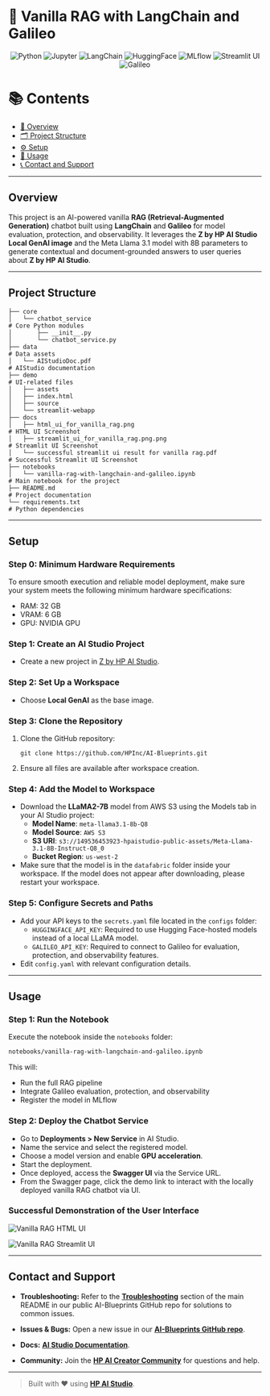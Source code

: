 # 🤖 Vanilla RAG with LangChain and Galileo

<div align="center">

![Python](https://img.shields.io/badge/Python-3.11+-blue.svg?logo=python)
![Jupyter](https://img.shields.io/badge/Jupyter-supported-orange.svg?logo=jupyter)
![LangChain](https://img.shields.io/badge/LangChain-used-lightgreen.svg?logo=langchain)
![HuggingFace](https://img.shields.io/badge/Hugging--Face-model-yellow.svg?logo=huggingface)
![MLflow](https://img.shields.io/badge/MLflow-enabled-blue.svg?logo=mlflow)
![Streamlit UI](https://img.shields.io/badge/User%20Interface-Streamlit-ff4b4b.svg?logo=streamlit)
![Galileo](https://img.shields.io/badge/Galileo-integrated-purple.svg)

</div>

# 📚 Contents

- [🧠 Overview](#overview)
- [🗂 Project Structure](#project-structure)
- [⚙️ Setup](#setup)
- [🚀 Usage](#usage)
- [📞 Contact and Support](#contact-and-support)

---

## Overview

This project is an AI-powered vanilla **RAG (Retrieval-Augmented Generation)** chatbot built using **LangChain** and **Galileo** for model evaluation, protection, and observability. It leverages the **Z by HP AI Studio Local GenAI image** and the Meta Llama 3.1 model with 8B parameters to generate contextual and document-grounded answers to user queries about **Z by HP AI Studio**.

---

## Project Structure

```
├── core
│   └── chatbot_service                                                 # Core Python modules
│       ├── __init__.py
│       └── chatbot_service.py
├── data                                                                # Data assets
│   └── AIStudioDoc.pdf                                                 # AIStudio documentation
├── demo                                                                # UI-related files
│   ├── assets
│   ├── index.html
│   ├── source
│   └── streamlit-webapp
├── docs
│   ├── html_ui_for_vanilla_rag.png                                     # HTML UI Screenshot
│   ├── streamlit_ui_for_vanilla_rag.png.png                            # Streamlit UI Screenshot
│   └── successful streamlit ui result for vanilla rag.pdf              # Successful Streamlit UI Screenshot
├── notebooks
│   └── vanilla-rag-with-langchain-and-galileo.ipynb                    # Main notebook for the project
├── README.md                                                           # Project documentation
└── requirements.txt                                                    # Python dependencies
```

---

## Setup

### Step 0: Minimum Hardware Requirements

To ensure smooth execution and reliable model deployment, make sure your system meets the following minimum hardware specifications:

- RAM: 32 GB
- VRAM: 6 GB
- GPU: NVIDIA GPU

### Step 1: Create an AI Studio Project

- Create a new project in [Z by HP AI Studio](https://zdocs.datascience.hp.com/docs/aistudio/overview).

### Step 2: Set Up a Workspace

- Choose **Local GenAI** as the base image.

### Step 3: Clone the Repository

1. Clone the GitHub repository:

   ```
   git clone https://github.com/HPInc/AI-Blueprints.git
   ```

2. Ensure all files are available after workspace creation.

### Step 4: Add the Model to Workspace

- Download the **LLaMA2-7B** model from AWS S3 using the Models tab in your AI Studio project:
  - **Model Name**: `meta-llama3.1-8b-Q8`
  - **Model Source**: `AWS S3`
  - **S3 URI**: `s3://149536453923-hpaistudio-public-assets/Meta-Llama-3.1-8B-Instruct-Q8_0`
  - **Bucket Region**: `us-west-2`
- Make sure that the model is in the `datafabric` folder inside your workspace. If the model does not appear after downloading, please restart your workspace.

### Step 5: Configure Secrets and Paths

- Add your API keys to the `secrets.yaml` file located in the `configs` folder:
  - `HUGGINGFACE_API_KEY`: Required to use Hugging Face-hosted models instead of a local LLaMA model.
  - `GALILEO_API_KEY`: Required to connect to Galileo for evaluation, protection, and observability features.
- Edit `config.yaml` with relevant configuration details.

---

## Usage

### Step 1: Run the Notebook

Execute the notebook inside the `notebooks` folder:

```bash
notebooks/vanilla-rag-with-langchain-and-galileo.ipynb
```

This will:

- Run the full RAG pipeline
- Integrate Galileo evaluation, protection, and observability
- Register the model in MLflow

### Step 2: Deploy the Chatbot Service

- Go to **Deployments > New Service** in AI Studio.
- Name the service and select the registered model.
- Choose a model version and enable **GPU acceleration**.
- Start the deployment.
- Once deployed, access the **Swagger UI** via the Service URL.
- From the Swagger page, click the demo link to interact with the locally deployed vanilla RAG chatbot via UI.

### Successful Demonstration of the User Interface

![Vanilla RAG HTML UI](docs/html_ui_for_vanilla_rag.png)

![Vanilla RAG Streamlit UI](docs/streamlit_ui_for_vanilla_rag.png.png)

---

## Contact and Support

- **Troubleshooting:** Refer to the [**Troubleshooting**](https://github.com/HPInc/AI-Blueprints/tree/main?tab=readme-ov-file#troubleshooting) section of the main README in our public AI-Blueprints GitHub repo for solutions to common issues.

- **Issues & Bugs:** Open a new issue in our [**AI-Blueprints GitHub repo**](https://github.com/HPInc/AI-Blueprints).

- **Docs:** [**AI Studio Documentation**](https://zdocs.datascience.hp.com/docs/aistudio/overview).

- **Community:** Join the [**HP AI Creator Community**](https://community.datascience.hp.com/) for questions and help.

---

> Built with ❤️ using [**HP AI Studio**](https://hp.com/ai-studio).
